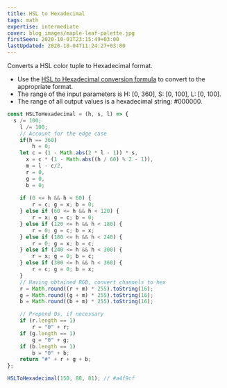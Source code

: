 ```yaml
---
title: HSL to Hexadecimal
tags: math
expertise: intermediate
cover: blog_images/maple-leaf-palette.jpg
firstSeen: 2020-10-01T23:15:49+03:00
lastUpdated: 2020-10-04T11:24:27+03:00
---
```


Converts a HSL color tuple to Hexadecimal format.

- Use the [HSL to Hexadecimal conversion formula](https://css-tricks.com/converting-color-spaces-in-javascript/) to convert to the appropriate format.
- The range of the input parameters is H: [0, 360], S: [0, 100], L: [0, 100].
- The range of all output values is a hexadecimal string: #000000.

```js
const HSLToHexadecimal = (h, s, l) => {
  s /= 100;
    l /= 100;
    // Account for the edge case
    if(h == 360)
        h = 0;
    let c = (1 - Math.abs(2 * l - 1)) * s,
      x = c * (1 - Math.abs((h / 60) % 2 - 1)),
      m = l - c/2,
      r = 0,
      g = 0, 
      b = 0;
    
    if (0 <= h && h < 60) {
        r = c; g = x; b = 0;
    } else if (60 <= h && h < 120) {
        r = x; g = c; b = 0;
    } else if (120 <= h && h < 180) {
        r = 0; g = c; b = x;
    } else if (180 <= h && h < 240) {
        r = 0; g = x; b = c;
    } else if (240 <= h && h < 300) {
        r = x; g = 0; b = c;
    } else if (300 <= h && h < 360) {
        r = c; g = 0; b = x;
    }
    // Having obtained RGB, convert channels to hex
    r = Math.round((r + m) * 255).toString(16);
    g = Math.round((g + m) * 255).toString(16);
    b = Math.round((b + m) * 255).toString(16);

    // Prepend 0s, if necessary
    if (r.length == 1)
        r = "0" + r;
    if (g.length == 1)
        g = "0" + g;
    if (b.length == 1)
        b = "0" + b;
    return "#" + r + g + b;
};
```

```js
HSLToHexadecimal(150, 88, 81); // #a4f9cf
```
